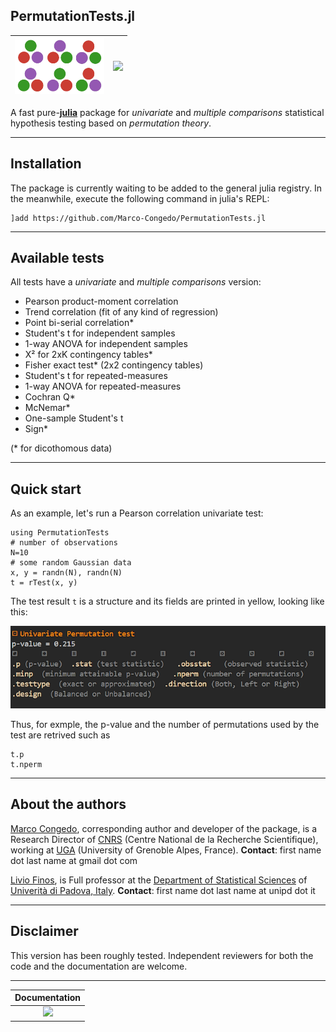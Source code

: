 ## PermutationTests.jl



|  <img src="docs/src/assets/logo.png" height="90">   | [![](https://img.shields.io/badge/docs-stable-blue.svg)](https://Marco-Congedo.github.io/PermutationTests.jl/stable) |
|:---------------------------------------:|:--:|


A fast pure-[**julia**](https://julialang.org/) package for *univariate* and *multiple comparisons* statistical hypothesis testing based on *permutation theory*.

---
## Installation

The package is currently waiting to be added to the general julia registry. In the meanwhile,
execute the following command in julia's REPL:

    ]add https://github.com/Marco-Congedo/PermutationTests.jl

---
## Available tests

All tests have a *univariate* and *multiple comparisons* version: 
- Pearson product-moment correlation
- Trend correlation (fit of any kind of regression)
- Point bi-serial correlation*
- Student's t for independent samples
- 1-way ANOVA for independent samples
- Χ² for 2xK contingency tables*
- Fisher exact test* (2x2 contingency tables)
- Student's t for repeated-measures 
- 1-way ANOVA for repeated-measures
- Cochran Q*
- McNemar*
- One-sample Student's t  
- Sign*

(* for dicothomous data) 

---
## Quick start

As an example, let's run a Pearson correlation univariate test:

```
using PermutationTests
# number of observations
N=10 
# some random Gaussian data
x, y = randn(N), randn(N) 
t = rTest(x, y)
```

The test result `t` is a structure and its fields are printed in yellow, 
looking like this:

![](/docs/src/assets/Result_example.png)

Thus, for exmple, the p-value and the number of permutations used by the test
are retrived such as

```
t.p
t.nperm
```
---
## About the authors

[Marco Congedo](https://sites.google.com/site/marcocongedo), corresponding author and developer of the package, is a Research Director of [CNRS](http://www.cnrs.fr/en) (Centre National de la Recherche Scientifique), working at
[UGA](https://www.univ-grenoble-alpes.fr/english/) (University of Grenoble Alpes, France).
**Contact**: first name dot last name at gmail dot com

[Livio Finos](https://pnc.unipd.it/finos-livio/), is Full professor at the  [Department of Statistical Sciences](https://www.unipd.it/en/stat) of [Univerità di Padova, Italy](https://pnc.unipd.it/).
**Contact**: first name dot last name at unipd dot it

---
## Disclaimer

This version has been roughly tested.
Independent reviewers for both the code and the documentation are welcome.

---
| **Documentation**  | 
|:---------------------------------------:|
| [![](https://img.shields.io/badge/docs-stable-blue.svg)](https://Marco-Congedo.github.io/PermutationTests.jl/stable) |
